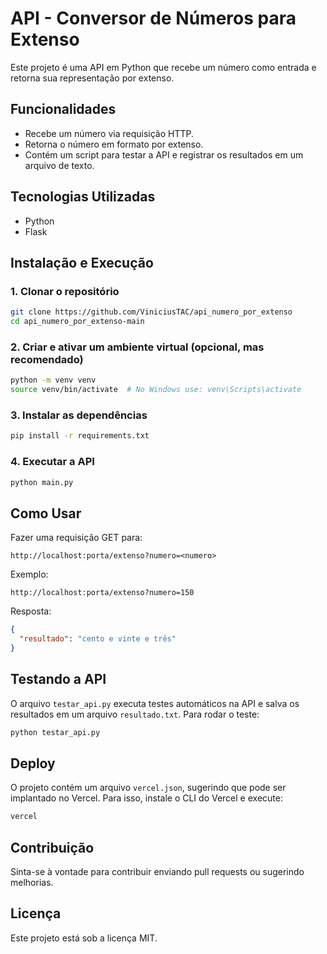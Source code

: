 # API - Conversor de Números para Extenso

Este projeto é uma API em Python que recebe um número como entrada e retorna sua representação por extenso.

## Funcionalidades

- Recebe um número via requisição HTTP.
- Retorna o número em formato por extenso.
- Contém um script para testar a API e registrar os resultados em um arquivo de texto.

## Tecnologias Utilizadas

- Python
- Flask

## Instalação e Execução

### 1. Clonar o repositório

```sh
git clone https://github.com/ViniciusTAC/api_numero_por_extenso
cd api_numero_por_extenso-main
```

### 2. Criar e ativar um ambiente virtual (opcional, mas recomendado)

```sh
python -m venv venv
source venv/bin/activate  # No Windows use: venv\Scripts\activate
```

### 3. Instalar as dependências

```sh
pip install -r requirements.txt
```

### 4. Executar a API

```sh
python main.py
```

## Como Usar

Fazer uma requisição GET para:

```
http://localhost:porta/extenso?numero=<numero>
```

Exemplo:

```
http://localhost:porta/extenso?numero=150
```

Resposta:

```json
{
  "resultado": "cento e vinte e três"
}
```

## Testando a API

O arquivo `testar_api.py` executa testes automáticos na API e salva os resultados em um arquivo `resultado.txt`.
Para rodar o teste:

```sh
python testar_api.py
```

## Deploy

O projeto contém um arquivo `vercel.json`, sugerindo que pode ser implantado no Vercel. Para isso, instale o CLI do Vercel e execute:

```sh
vercel
```

## Contribuição

Sinta-se à vontade para contribuir enviando pull requests ou sugerindo melhorias.

## Licença

Este projeto está sob a licença MIT.

